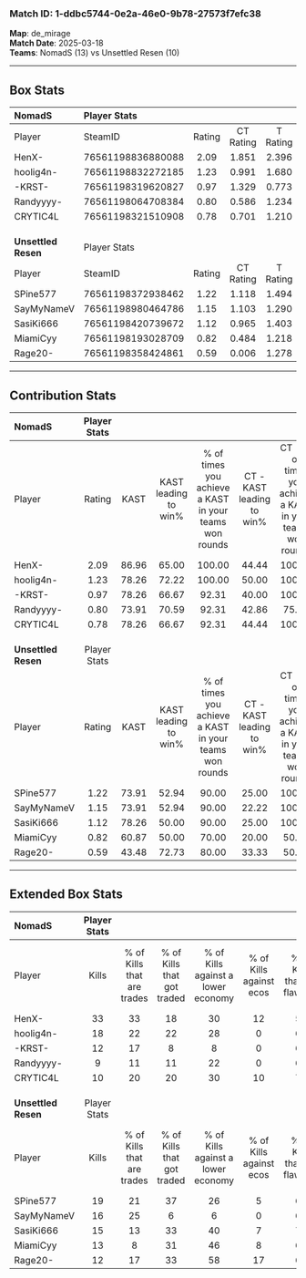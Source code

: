 ### Match ID: 1-ddbc5744-0e2a-46e0-9b78-27573f7efc38  
**Map**: de_mirage  
**Match Date**: 2025-03-18  
**Teams**: NomadS (13) vs Unsettled Resen (10)  

---  

## Box Stats  

| **NomadS**          | Player Stats      |        |           |          |       |       |       |         |        |      |     |
| :- | :- | :-: | :-: | :-: | :-: | :-: | :-: | :-: | :-: | :-: | :-: |
| Player              | SteamID           | Rating | CT Rating | T Rating | KAST  |  ADR  | Kills | Assists | Deaths | K/D  | HS% |
| HenX-               | 76561198836880088 |  2.09  |   1.851   |  2.396   | 86.96 | 129.7 |  33   |    3    |   12   | 2.75 | 48  |
| hoolig4n-           | 76561198832272185 |  1.23  |   0.991   |  1.680   | 78.26 | 70.3  |  18   |    4    |   14   | 1.29 | 44  |
| -KRST-              | 76561198319620827 |  0.97  |   1.329   |  0.773   | 78.26 | 68.2  |  12   |    3    |   15   | 0.80 | 41  |
| Randyyyy-           | 76561198064708384 |  0.80  |   0.586   |  1.234   | 73.91 | 59.0  |   9   |    5    |   15   | 0.60 | 77  |
| CRYTIC4L            | 76561198321510908 |  0.78  |   0.701   |  1.210   | 78.26 | 56.8  |  10   |    6    |   19   | 0.53 | 30  |
|                     |                   |        |           |          |       |       |       |         |        |      |     |
|                     |                   |        |           |          |       |       |       |         |        |      |     |
|                     |                   |        |           |          |       |       |       |         |        |      |     |
| **Unsettled Resen** | Player Stats      |        |           |          |       |       |       |         |        |      |     |
| Player              | SteamID           | Rating | CT Rating | T Rating | KAST  |  ADR  | Kills | Assists | Deaths | K/D  | HS% |
| SPine577            | 76561198372938462 |  1.22  |   1.118   |  1.494   | 73.91 | 78.5  |  19   |    6    |   16   | 1.19 | 57  |
| SayMyNameV          | 76561198980464786 |  1.15  |   1.103   |  1.290   | 73.91 | 73.4  |  16   |    4    |   13   | 1.23 | 37  |
| SasiKi666           | 76561198420739672 |  1.12  |   0.965   |  1.403   | 78.26 | 79.9  |  15   |    4    |   15   | 1.00 | 53  |
| MiamiCyy            | 76561198193028709 |  0.82  |   0.484   |  1.218   | 60.87 | 63.9  |  13   |    3    |   17   | 0.76 | 30  |
| Rage20-             | 76561198358424861 |  0.59  |   0.006   |  1.278   | 43.48 | 69.5  |  12   |    6    |   21   | 0.57 | 66  |
---  

## Contribution Stats  

| **NomadS**          | Player Stats |       |                      |                                                        |                           |                                                             |                          |                                                            |
| :- | :-: | :-: | :-: | :-: | :-: | :-: | :-: | :-: |
| Player              |    Rating    | KAST  | KAST leading to win% | % of times you achieve a KAST in your teams won rounds | CT - KAST leading to win% | CT - % of times you achieve a KAST in your teams won rounds | T - KAST leading to win% | T - % of times you achieve a KAST in your teams won rounds |
| HenX-               |     2.09     | 86.96 |        65.00         |                         100.00                         |           44.44           |                           100.00                            |          81.82           |                           100.00                           |
| hoolig4n-           |     1.23     | 78.26 |        72.22         |                         100.00                         |           50.00           |                           100.00                            |          90.00           |                           100.00                           |
| -KRST-              |     0.97     | 78.26 |        66.67         |                         92.31                          |           40.00           |                           100.00                            |          100.00          |                           88.89                            |
| Randyyyy-           |     0.80     | 73.91 |        70.59         |                         92.31                          |           42.86           |                            75.00                            |          90.00           |                           100.00                           |
| CRYTIC4L            |     0.78     | 78.26 |        66.67         |                         92.31                          |           44.44           |                           100.00                            |          88.89           |                           88.89                            |
|                     |              |       |                      |                                                        |                           |                                                             |                          |                                                            |
|                     |              |       |                      |                                                        |                           |                                                             |                          |                                                            |
|                     |              |       |                      |                                                        |                           |                                                             |                          |                                                            |
| **Unsettled Resen** | Player Stats |       |                      |                                                        |                           |                                                             |                          |                                                            |
| Player              |    Rating    | KAST  | KAST leading to win% | % of times you achieve a KAST in your teams won rounds | CT - KAST leading to win% | CT - % of times you achieve a KAST in your teams won rounds | T - KAST leading to win% | T - % of times you achieve a KAST in your teams won rounds |
| SPine577            |     1.22     | 73.91 |        52.94         |                         90.00                          |           25.00           |                           100.00                            |          77.78           |                           87.50                            |
| SayMyNameV          |     1.15     | 73.91 |        52.94         |                         90.00                          |           22.22           |                           100.00                            |          87.50           |                           87.50                            |
| SasiKi666           |     1.12     | 78.26 |        50.00         |                         90.00                          |           25.00           |                           100.00                            |          70.00           |                           87.50                            |
| MiamiCyy            |     0.82     | 60.87 |        50.00         |                         70.00                          |           20.00           |                            50.00                            |          66.67           |                           75.00                            |
| Rage20-             |     0.59     | 43.48 |        72.73         |                         80.00                          |           33.33           |                            50.00                            |          87.50           |                           87.50                            |
---  

## Extended Box Stats  

| **NomadS**          | Player Stats |                            |                            |                                    |                         |                              |                                 |        |                             |                                     |                          |                               |                            |
| :- | :-: | :-: | :-: | :-: | :-: | :-: | :-: | :-: | :-: | :-: | :-: | :-: | :-: |
| Player              |    Kills     | % of Kills that are trades | % of Kills that got traded | % of Kills against a lower economy | % of Kills against ecos | % of Kills that are flawless | % of Kills that are close duels | Deaths | % of Deaths that get traded | % of Deaths against a lower economy | % of Deaths against ecos | % of Deaths that are flawless | % of Deaths that are close |
| HenX-               |      33      |             33             |             18             |                 30                 |           12            |              58              |               12                |   12   |             17              |                  8                  |            0             |              92               |             0              |
| hoolig4n-           |      18      |             22             |             22             |                 28                 |            0            |              61              |                6                |   14   |             29              |                 21                  |            7             |              86               |             0              |
| -KRST-              |      12      |             17             |             8              |                 8                  |            0            |              67              |               17                |   15   |             27              |                 20                  |            0             |              53               |             27             |
| Randyyyy-           |      9       |             11             |             11             |                 22                 |            0            |              67              |                0                |   15   |             27              |                  7                  |            0             |              60               |             13             |
| CRYTIC4L            |      10      |             20             |             20             |                 30                 |           10            |              70              |               10                |   19   |             37              |                 16                  |            0             |              63               |             11             |
|                     |              |                            |                            |                                    |                         |                              |                                 |        |                             |                                     |                          |                               |                            |
|                     |              |                            |                            |                                    |                         |                              |                                 |        |                             |                                     |                          |                               |                            |
|                     |              |                            |                            |                                    |                         |                              |                                 |        |                             |                                     |                          |                               |                            |
| **Unsettled Resen** | Player Stats |                            |                            |                                    |                         |                              |                                 |        |                             |                                     |                          |                               |                            |
| Player              |    Kills     | % of Kills that are trades | % of Kills that got traded | % of Kills against a lower economy | % of Kills against ecos | % of Kills that are flawless | % of Kills that are close duels | Deaths | % of Deaths that get traded | % of Deaths against a lower economy | % of Deaths against ecos | % of Deaths that are flawless | % of Deaths that are close |
| SPine577            |      19      |             21             |             37             |                 26                 |            5            |              68              |               21                |   16   |             25              |                 19                  |            0             |              56               |             13             |
| SayMyNameV          |      16      |             25             |             6              |                 6                  |            0            |              69              |                6                |   13   |             15              |                 31                  |            0             |              77               |             0              |
| SasiKi666           |      15      |             13             |             33             |                 40                 |            7            |              73              |               13                |   15   |             20              |                 20                  |            0             |              47               |             33             |
| MiamiCyy            |      13      |             8              |             31             |                 46                 |            8            |              62              |                8                |   17   |             12              |                 24                  |            0             |              65               |             0              |
| Rage20-             |      12      |             17             |             33             |                 58                 |           17            |              67              |                0                |   21   |             14              |                 29                  |            5             |              71               |             5              |
